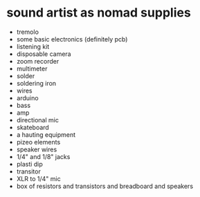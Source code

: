 # sound artist as nomad supplies

- tremolo
- some basic electronics (definitely pcb)
- listening kit
- disposable camera
- zoom recorder
- multimeter
- solder
- soldering iron
- wires
- arduino
- bass
- amp
- directional mic
- skateboard
- a hauting equipment
- pizeo elements
- speaker wires
- 1/4" and 1/8" jacks
- plasti dip
- transitor
- XLR to 1/4" mic
- box of resistors and transistors and breadboard and speakers

